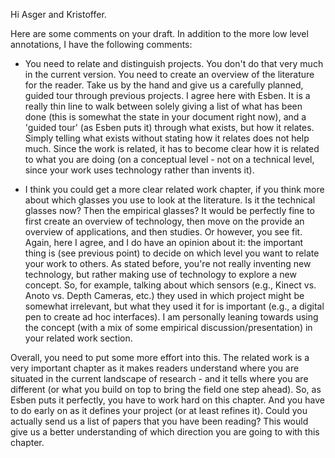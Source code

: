 Hi Asger and Kristoffer.

Here are some comments on your draft. In addition to the more low level annotations, I have the following comments:

* You need to relate and distinguish projects. You don't do that very much in the current version. You need to create an overview of the literature for the reader. Take us by the hand and give us a carefully planned, guided tour through previous projects.
I agree here with Esben. It is a really thin line to walk between solely giving a list of what has been done (this is somewhat the state in your document right now), and a 'guided tour' (as Esben puts it) through what exists, but how it relates. Simply telling what exists without stating how it relates does not help much. Since the work is related, it has to become clear how it is related to what you are doing (on a conceptual level - not on a technical level, since your work uses technology rather than invents it).


* I think you could get a more clear related work chapter, if you think more about which glasses you use to look at the literature. Is it the technical glasses now? Then the empirical glasses? It would be perfectly fine to first create an overview of technology, then move on the provide an overview of applications, and then studies. Or however, you see fit.
Again, here I agree, and I do have an opinion about it: the important thing is (see previous point) to decide on which level you want to relate your work to others. As stated before, you're not really inventing new technology, but rather making use of technology to explore a new concept. So, for example, talking about which sensors (e.g., Kinect vs. Anoto vs. Depth Cameras, etc.) they used in which project might be somewhat irrelevant, but what they used it for is important (e.g., a digital pen to create ad hoc interfaces). I am personally leaning towards using the concept (with a mix of some empirical discussion/presentation) in your related work section.


Overall, you need to put some more effort into this.
The related work is a very important chapter as it makes readers understand where you are situated in the current landscape of research - and it tells where you are different (or what you build on top to bring the field one step ahead). So, as Esben puts it perfectly, you have to work hard on this chapter. And you have to do early on as it defines your project (or at least refines it). Could you actually send us a list of papers that you have been reading? This would give us a better understanding of which direction you are going to with this chapter.